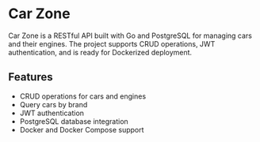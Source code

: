 # Car Zone

Car Zone is a RESTful API built with Go and PostgreSQL for managing cars and their engines. The project supports CRUD operations, JWT authentication, and is ready for Dockerized deployment.

## Features

- CRUD operations for cars and engines
- Query cars by brand
- JWT authentication
- PostgreSQL database integration
- Docker and Docker Compose support
